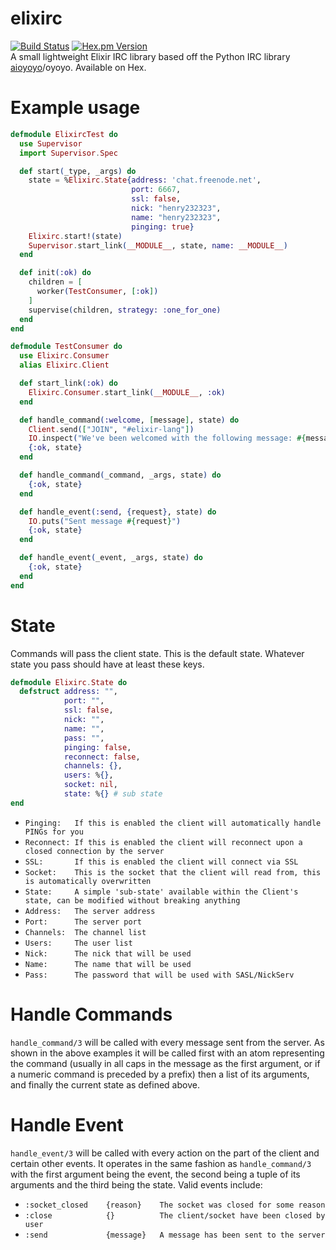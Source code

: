 # elixirc
[![Build Status](https://travis-ci.org/henry232323/elixirc.svg?branch=master)](https://travis-ci.org/henry232323/elixirc)
[![Hex.pm Version](http://img.shields.io/hexpm/v/exirc.svg?style=flat)](https://hex.pm/packages/elixirc)
<br />
A small lightweight Elixir IRC library based off the Python IRC library [aioyoyo](https://github.com/henry232323/aioyoyo)/oyoyo. Available on Hex.

# Example usage
```elixir
defmodule ElixircTest do
  use Supervisor
  import Supervisor.Spec

  def start(_type, _args) do
    state = %Elixirc.State{address: 'chat.freenode.net',
                           port: 6667,
                           ssl: false,
                           nick: "henry232323",
                           name: "henry232323",
                           pinging: true}
    Elixirc.start!(state)
    Supervisor.start_link(__MODULE__, state, name: __MODULE__)
  end

  def init(:ok) do
    children = [
      worker(TestConsumer, [:ok])
    ]
    supervise(children, strategy: :one_for_one)
  end
end

defmodule TestConsumer do
  use Elixirc.Consumer
  alias Elixirc.Client

  def start_link(:ok) do
    Elixirc.Consumer.start_link(__MODULE__, :ok)
  end

  def handle_command(:welcome, [message], state) do
    Client.send(["JOIN", "#elixir-lang"])
    IO.inspect("We've been welcomed with the following message: #{message}")
    {:ok, state}
  end

  def handle_command(_command, _args, state) do
    {:ok, state}
  end

  def handle_event(:send, {request}, state) do
    IO.puts("Sent message #{request}")
    {:ok, state}
  end

  def handle_event(_event, _args, state) do
    {:ok, state}
  end
end
```
# State
Commands will pass the client state. This is the default state. Whatever state you
 pass should have at least these keys.
```elixir
defmodule Elixirc.State do
  defstruct address: "",
            port: "",
            ssl: false,
            nick: "",
            name: "",
            pass: "",
            pinging: false,
            reconnect: false,
            channels: {},
            users: %{},
            socket: nil,
            state: %{} # sub state
end
```
 - `Pinging:   If this is enabled the client will automatically handle PINGs for you`
 - `Reconnect: If this is enabled the client will reconnect upon a closed connection by the server`
 - `SSL:       If this is enabled the client will connect via SSL`
 - `Socket:    This is the socket that the client will read from, this is automatically overwritten`
 - `State:     A simple 'sub-state' available within the Client's state, can be modified without breaking anything`
 - `Address:   The server address`
 - `Port:      The server port`
 - `Channels:  The channel list`
 - `Users:     The user list`
 - `Nick:      The nick that will be used`
 - `Name:      The name that will be used`
 - `Pass:      The password that will be used with SASL/NickServ`

# Handle Commands
  `handle_command/3` will be called with every message sent from the server. As shown
  in the above examples it will be called first with an atom representing the command
  (usually in all caps in the message as the first argument, or if a numeric command
  is preceded by a prefix) then a list of its arguments, and finally the current state
  as defined above.

# Handle Event
  `handle_event/3` will be called with every action on the part of the client and certain
  other events. It operates in the same fashion as `handle_command/3` with the first
  argument being the event, the second being a tuple of its arguments and the third
  being the state. Valid events include:

  - `:socket_closed    {reason}    The socket was closed for some reason`
  - `:close            {}          The client/socket have been closed by user`
  - `:send             {message}   A message has been sent to the server`
